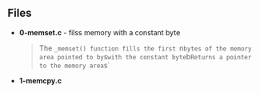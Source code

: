 ## Files
- **0-memset.c** - filss memory with a constant byte
    > The `_memset() function fills the first `n` bytes of the memory area pointed to by `s` with the constant byte `b`
    > Returns a pointer to the memory area `s`
- **1-memcpy.c**

